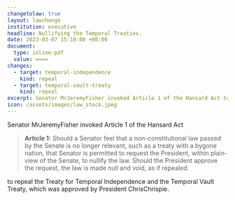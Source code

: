 ```yaml
---
changetolaw: true
layout: lawchange
institution: executive
headline: Nullifying the Temporal Treaties.
date: 2023-03-07 15:10:00 +00:00
document: 
  type: inline-pdf
  value: ====
changes:
  - target: temporal-independence
    kind: repeal
  - target: temporal-vault-treaty
    kind: repeal
excerpt: Senator MrJeremyFisher invoked Article 1 of the Hansard Act to nullify both the Temporal treaties.
icon: /assets/images/law_stock.jpeg
---
```

Senator MrJeremyFisher invoked Article 1 of the Hansard Act

> **Article 1:** Should a Senator feel that a non-constitutional law passed by the Senate is no longer relevant, such as a treaty with a bygone nation, that Senator is permitted to request the President, within plain-view of the Senate, to nullify the law. Should the President approve the request, the law is made null and void, as if repealed.

to repeal the Treaty for Temporal Independence and the Temporal Vault Treaty, which was approved by President ChrisChrispie.